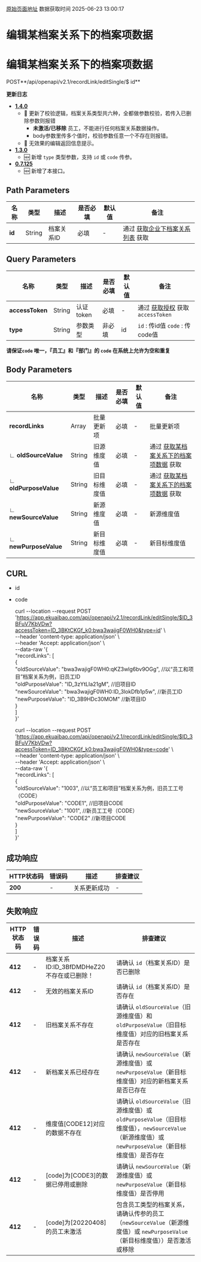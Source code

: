 [原始页面地址](https://docs.ekuaibao.com/docs/open-api/recordLink/edit-dimension-relation-items)
数据获取时间 2025-06-23 13:00:17

# 编辑某档案关系下的档案项数据

# 编辑某档案关系下的档案项数据  
  
POST**/api/openapi/v2.1/recordLink/editSingle/$ id**

**更新日志**

  * [**1.4.0**](/updateLog/update-log#140)
    * 🐞 更新了校验逻辑，档案关系类型共六种，全都做参数校验，若传入已删除参数则报错 
      * **未激活/已移除** 员工，不能进行任何档案关系数据操作。
      * body参数里传多个值时，校验参数任意一个不存在则报错。
    * 🐞 无效果的编辑返回信息提示。
  * [**1.3.0**](/updateLog/update-log#130)
    * 🆕 新增 `type` 类型参数，支持 `id` 或 `code` 传参。
  * [**0.7.125**](/updateLog/update-log#07125)
    * 🆕 新增了本接口。



## Path Parameters​

名称| 类型| 描述| 是否必填| 默认值| 备注  
---|---|---|---|---|---  
**id**|  String| 档案关系ID| 必填| -| 通过 [获取企业下档案关系列表](/docs/open-api/recordLink/get-dimension-relation) 获取  
  
## Query Parameters​

名称| 类型| 描述| 是否必填| 默认值| 备注  
---|---|---|---|---|---  
**accessToken**|  String| 认证token| 必填| -| 通过 [获取授权](/docs/open-api/getting-started/auth) 获取 `accessToken`  
**type**|  String| 参数类型| 非必填| id| `id` : 传id值 `code` : 传code值  
**请保证`code` 唯一，『员工』和『部门』的 `code` 在系统上允许为空和重复**  
  
## Body Parameters​

名称| 类型| 描述| 是否必填| 默认值| 备注  
---|---|---|---|---|---  
**recordLinks**|  Array| 批量更新项| 必填| -| 批量更新项  
**∟ oldSourceValue**|  String| 旧源维度值| 必填| -| 通过 [获取某档案关系下的档案项数据](/docs/open-api/recordLink/get-dimension-relation-items) 获取  
**∟ oldPurposeValue**|  String| 旧目标维度值| 必填| -| 通过 [获取某档案关系下的档案项数据](/docs/open-api/recordLink/get-dimension-relation-items) 获取  
**∟ newSourceValue**|  String| 新源维度值| 必填| -| 新源维度值  
**∟ newPurposeValue**|  String| 新目标维度值| 必填| -| 新目标维度值  
  
## CURL​

  * id
  * code


    
    
    curl --location --request POST 'https://app.ekuaibao.com/api/openapi/v2.1/recordLink/editSingle/$ID_3BFuV7KbVDw?accessToken=ID_3BKtCKGf_k0:bwa3wajigF0WH0&type=id' \  
    --header 'content-type: application/json' \  
    --header 'Accept: application/json' \  
    --data-raw '{  
        "recordLinks": [  
            {  
                "oldSourceValue": "bwa3wajigF0WH0:qKZ3wlg6bv9OGg",  //以“员工和项目”档案关系为例，旧员工ID  
                "oldPurposeValue": "ID_3zYtLIa21gM",                //旧项目ID   
                "newSourceValue": "bwa3wajigF0WH0:ID_3lokDfb1p5w",  //新员工ID  
                "newPurposeValue": "ID_3B9HDc30MOM"                 //新项目ID  
            }  
        ]  
    }'  
    
    
    
    curl --location --request POST 'https://app.ekuaibao.com/api/openapi/v2.1/recordLink/editSingle/$ID_3BFuV7KbVDw?accessToken=ID_3BKtCKGf_k0:bwa3wajigF0WH0&type=code' \  
    --header 'content-type: application/json' \  
    --header 'Accept: application/json' \  
    --data-raw '{  
        "recordLinks": [  
            {  
                "oldSourceValue": "1003",                           //以“员工和项目”档案关系为例，旧员工工号（CODE）  
                "oldPurposeValue": "CODE1",                         //旧项目CODE  
                "newSourceValue": "1001",                           //新员工工号（CODE）  
                "newPurposeValue": "CODE2"                          //新项目CODE  
            }  
        ]  
    }'  
    

## 成功响应​

HTTP状态码| 错误码| 描述| 排查建议  
---|---|---|---  
**200**|  -| 关系更新成功| -  
  
## 失败响应​

HTTP状态码| 错误码| 描述| 排查建议  
---|---|---|---  
**412**|  -| 档案关系ID:ID_3BfDMDHeZ20不存在或已删除！| 请确认 `id`（档案关系ID）是否已删除  
**412**|  -| 无效的档案关系ID| 请确认 `id`（档案关系ID）是否存在  
**412**|  -| 旧档案关系不存在| 请确认 `oldSourceValue`（旧源维度值）和 `oldPurposeValue`（旧目标维度值）对应的旧档案关系是否存在  
**412**|  -| 新档案关系已经存在| 请确认 `newSourceValue`（新源维度值）或 `newPurposeValue`（新目标维度值）对应的新档案关系是否已存在  
**412**|  -| 维度值[CODE12]对应的数据不存在| 请确认 `oldSourceValue`（旧源维度值）或 `oldPurposeValue`（旧目标维度值），`newSourceValue`（新源维度值）或 `newPurposeValue`（新目标维度值）是否存在  
**412**|  -| [code]为[CODE3]的数据已停用或删除| 请确认 `newSourceValue`（新源维度值）或 `newPurposeValue`（新目标维度值）是否停用  
**412**|  -| [code]为[20220408]的员工未激活| 包含员工类型的档案关系，请确认传参的员工（`newSourceValue`（新源维度值）或 `newPurposeValue`（新目标维度值））是否激活或移除
